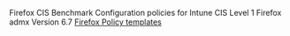 Firefox CIS Benchmark Configuration policies for Intune
CIS Level 1
Firefox admx Version 6.7 [Firefox Policy templates](https://github.com/mozilla/policy-templates/releases)
